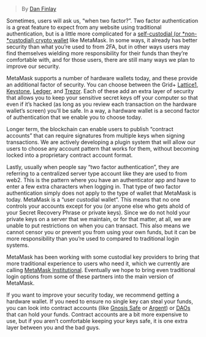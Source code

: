 
> By [Dan Finlay](https://twitter.com/danfinlay?s=20)
> 


Sometimes, users will ask us, “when two factor?”. Two factor authentication is a great feature to expect from any website using traditional authentication, but is a little more complicated for a [self-custodial (or *non-*custodial) crypto wallet](https://consensys.net/blog/metamask/whats-in-a-self-custody-non-custodial-wallet-anyway/) like MetaMask. In some ways, it already has better security than what you’re used to from 2FA, but in other ways users may find themselves wielding more responsibility for their funds than they’re comfortable with, and for those users, there are still many ways we plan to improve our security.


MetaMask supports a number of hardware wallets today, and these provide an additional factor of security. You can choose between the Grid+ [Lattice1](https://gridplus.io/products/grid-lattice1), [Keystone](https://keyst.one/), [Ledger](https://www.ledger.com/), and [Trezor](https://trezor.io/). Each of these add an extra layer of security that allows you to keep your sensitive secret keys off your computer so that even if it’s hacked (as long as you review each transaction on the hardware wallet’s screen) you’ll be safe. In a way, a hardware wallet is a second factor of authentication that we enable you to choose today.


Longer term, the blockchain can enable users to publish “contract accounts” that can require signatures from multiple keys when signing transactions. We are actively developing a plugin system that will allow our users to choose any account pattern that works for them, without becoming locked into a proprietary contract account format.


Lastly, usually when people say “two factor authentication”, they are referring to a centralized server type account like they are used to from web2. This is the pattern where you have an authenticator app and have to enter a few extra characters when logging in. That type of two factor authentication simply does not apply to the type of wallet that MetaMask is today. MetaMask is a “user custodial wallet”. This means that no one controls your accounts except for you (or anyone else who gets ahold of your Secret Recovery Phrase or private keys). Since we do not hold your private keys on a server that we maintain, or for that matter, at all, we are unable to put restrictions on when you can transact. This also means we cannot censor you or prevent you from using your own funds, but it can be more responsibility than you’re used to compared to traditional login systems.


MetaMask has been working with some custodial key providers to bring that more traditional experience to users who need it, which we currently are calling [MetaMask Institutional](https://metamask.io/institutions). Eventually we hope to bring even traditional login options from some of these partners into the main version of MetaMask.


If you want to improve your security today, we recommend getting a hardware wallet. If you need to ensure no single key can steal your funds, you can look into contract accounts (like [Gnosis Safe](https://gnosis-safe.io/) or [Argent](https://www.argent.xyz/)) or [DAOs](https://wiki.metagame.wtf/docs/great-houses/house-of-daos) that can hold your funds. Contract accounts are a bit more expensive to use, but if you aren’t comfortable keeping your keys safe, it is one extra layer between you and the bad guys.

